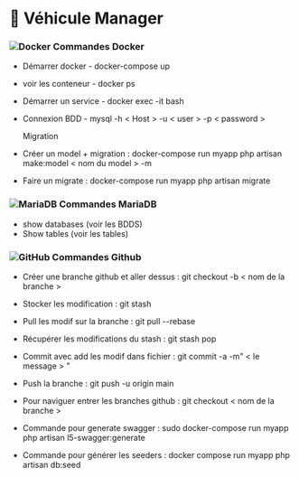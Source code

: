 <h1>🚗 Véhicule Manager</h1>

### ![Docker](https://img.shields.io/badge/-Docker-black?style=flat-square&logo=docker) Commandes Docker

- Démarrer docker - docker-compose up
- voir les conteneur - docker ps
- Démarrer un service - docker exec -it <nom du conteneur> bash
- Connexion BDD - mysql -h < Host > -u < user > -p < password >

   Migration
   
- Créer un model + migration : docker-compose run myapp php artisan make:model < nom du model > -m
- Faire un migrate : docker-compose run myapp php artisan migrate
 
### ![MariaDB](https://img.shields.io/badge/MariaDB-black?style=flat-square&logo=mariadb) Commandes MariaDB

 - show databases (voir les BDDS)
 - Show tables (voir les tables)
  
 ### ![GitHub](https://img.shields.io/badge/-GitHub-181717?style=flat-square&logo=github) Commandes Github
 
 - Créer une branche github et aller dessus : git checkout -b < nom de la branche >
 - Stocker les modification : git stash 
 - Pull les modif sur la branche : git pull --rebase 
 - Récupérer les modifications du stash : git stash pop
 - Commit avec add les modif dans fichier : git commit -a -m" < le message > "
 - Push la branche : git push -u origin main
 
 - Pour naviguer entrer les branches github : git checkout < nom de la branche >

 - Commande pour generate swagger : sudo docker-compose run myapp php artisan l5-swagger:generate
 
 - Commande pour générer les seeders : docker compose run myapp php artisan db:seed

  

